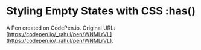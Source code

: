 # Styling Empty States with CSS :has()

A Pen created on CodePen.io. Original URL: [https://codepen.io/_rahul/pen/WNMLrVL](https://codepen.io/_rahul/pen/WNMLrVL).

